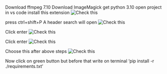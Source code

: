 Download ffmpeg 7.10
Download ImageMagick
get python 3.10
open project  in vs code
install this extension
![Check this](//check-for-ss/Picture1.png)

press ctrl+shift+P
A header search will open
![Check this](//check-for-ss/Picture2.png)

Click enter
![Check this](//check-for-ss/Picture3.png)

Click enter
![Check this](//check-for-ss/Picture4.png)

Choose this after above steps
![Check this](//check-for-ss/Picture5.png)
 
Now click on green button but before that write on terminal ‘pip install -r ./requirements.txt’
